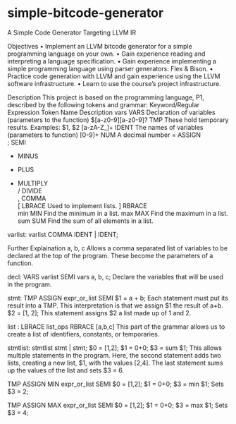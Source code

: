# simple-bitcode-generator
A Simple Code Generator Targeting LLVM IR

Objectives
•	Implement an LLVM bitcode generator for a simple programming language on your own.
•	Gain experience reading and interpreting a language specification.
•	Gain experience implementing a simple programming language using parser generators: Flex & Bison.
•	Practice code generation with LLVM and gain experience using the LLVM software infrastructure.
•	Learn to use the course’s project infrastructure.

Description
This project is based on the programming language, P1, described by the following tokens and grammar:
Keyword/Regular Expression	Token Name	Description
vars	VARS	Declaration of variables (parameters to the function)
$[a-z0-9][a-z0-9]?	TMP	These hold temporary results. Examples: $1, $2
[a-zA-Z_]+	IDENT	The names of variables (parameters to function)
[0-9]+	NUM	A decimal number
=	ASSIGN	
;	SEMI	
-	MINUS	
+	PLUS	
*	MULTIPLY	
/	DIVIDE	
,	COMMA	
[	LBRACE	Used to implement lists.
]	RBRACE	
min	MIN	Find the minimum in a list.
max	MAX	Find the maximum in a list.
sum	SUM	Find the sum of all elements in a list.

varlist:  varlist COMMA IDENT
         | IDENT;
		 
Further Explaination
a, b, c	Allows a comma separated list of variables to be declared at the top of the program.  These become the parameters of a function.

decl:  VARS varlist SEMI	vars a, b, c; 	Declare the variables that will be used in the program.

stmt: TMP ASSIGN expr_or_list SEMI	$1 = a + b;	Each statement must put its result into a TMP.  This interpretation is that we assign $1 the result of a+b.
	$2 = [1, 2];	This statement assigns $2 a list made up of 1 and 2.

list : LBRACE list_ops RBRACE	[a,b,c]	This part of the grammar allows us to create a list of identifiers, constants, or temporaries.

stmtlist: stmtlist stmt
        | stmt;
	$0 = [1,2];
	$1 = $0+$0;
	$3 = sum $1;	This allows multiple statements in the program. Here, the second statement adds two lists, creating a new list, $1, with the values [2,4]. The last statement sums up the values of the list and sets $3 = 6.

TMP ASSIGN MIN expr_or_list SEMI
	$0 = [1,2];
	$1 = $0+$0;
	$3 = min $1;	Sets $3 = 2;

TMP ASSIGN MAX expr_or_list SEMI
	$0 = [1,2];
	$1 = $0+$0;
	$3 = max $1;	Sets $3 = 4;


